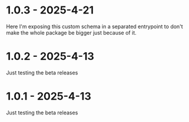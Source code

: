 # 1.0.3 - 2025-4-21

Here I'm exposing this custom schema in a separated entrypoint to don't make the whole package be bigger just because of it.


# 1.0.2 - 2025-4-13

Just testing the beta releases


# 1.0.1 - 2025-4-13

Just testing the beta releases


